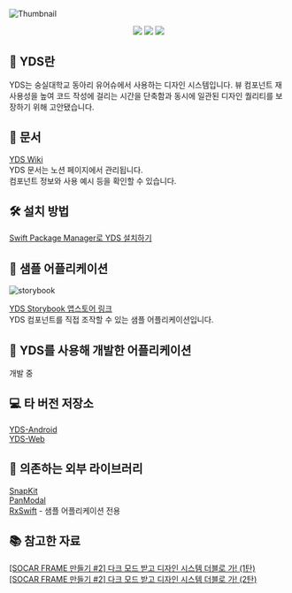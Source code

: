 ![Thumbnail](https://user-images.githubusercontent.com/54972653/133129992-d7ab694c-73b5-4522-90c0-7e06f980ede4.png)

<div align="center">
  <a href="https://www.apple.com/kr/ios/" target="_blank"><img src="https://img.shields.io/badge/13+-000000?style=flat-square&logo=iOS&logoColor=white"/></a>
  <a href="https://swift.org/package-manager/" target="_blank"><img src="https://img.shields.io/badge/Swift Package Manager-FA7343?style=flat-square&logo=Swift&logoColor=white"/></a>
  <a href="https://testflight.apple.com/join/00LW9q4d" target="_blank"><img src="https://img.shields.io/badge/TestFlight-0D96F6?style=flat-square&logo=Appstore&logoColor=white"/></a>
</div>

## 🎨 YDS란
YDS는 숭실대학교 동아리 유어슈에서 사용하는 디자인 시스템입니다. 뷰 컴포넌트 재사용성을 높여 코드 작성에 걸리는 시간을 단축함과 동시에 일관된 디자인 퀄리티를 보장하기 위해 고안됐습니다.

## 📝 문서
[YDS Wiki](https://yourssu.notion.site/Yourssu-Design-System-00577fab034e46cb8aeb330247376a15)  
YDS 문서는 노션 페이지에서 관리됩니다.  
컴포넌트 정보와 사용 예시 등을 확인할 수 있습니다.  

## 🛠 설치 방법
[Swift Package Manager로 YDS 설치하기](https://yourssu.notion.site/Siwft-Package-Manager-YDS-e6e102a96ca5433a907cc9d1ae3cb274)  

## 🧪 샘플 어플리케이션
![storybook](https://user-images.githubusercontent.com/54972653/133135378-f865e2ce-db15-4c1e-8631-74c4c04001c1.gif)

[YDS Storybook 앱스토어 링크](https://apps.apple.com/kr/app/yds-storybook/id1584167620)  
YDS 컴포넌트를 직접 조작할 수 있는 샘플 어플리케이션입니다.  

## 📱 YDS를 사용해 개발한 어플리케이션
개발 중

## 💻 타 버전 저장소
[YDS-Android](https://github.com/yourssu/YDS-Android)  
[YDS-Web](https://github.com/yourssu/YDS-Web)  

## 🙏 의존하는 외부 라이브러리
[SnapKit](https://github.com/SnapKit/SnapKit)  
[PanModal](https://github.com/slackhq/PanModal)  
[RxSwift](https://github.com/ReactiveX/RxSwift) - 샘플 어플리케이션 전용

## 📚 참고한 자료
[[SOCAR FRAME 만들기 #2] 다크 모드 받고 디자인 시스템 더블로 가! (1탄)](https://tech.socarcorp.kr/design/2020/07/10/dark-mode-01.html)  
[[SOCAR FRAME 만들기 #2] 다크 모드 받고 디자인 시스템 더블로 가! (2탄)](https://tech.socarcorp.kr/design/2020/07/22/dark-mode-02.html)  
